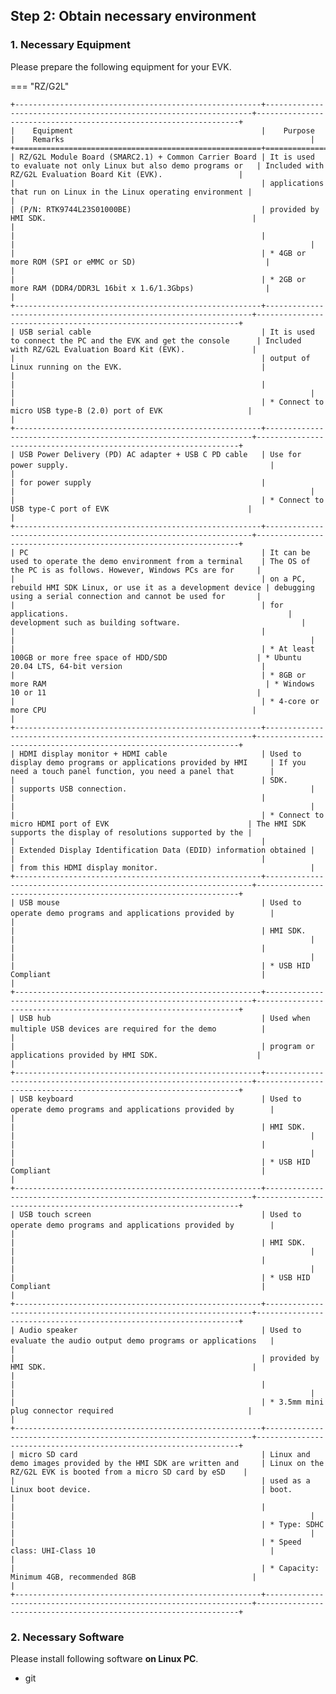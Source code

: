 ## Step 2: Obtain necessary environment

### 1. Necessary Equipment

Please prepare the following equipment for your EVK.

=== "RZ/G2L"

    +-------------------------------------------------------+-------------------------------------------------------------------+------------------------------------------------------------------+
    |    Equipment                                          |    Purpose                                                        |    Remarks                                                       |
    +=======================================================+===================================================================+==================================================================+
    | RZ/G2L Module Board (SMARC2.1) + Common Carrier Board | It is used to evaluate not only Linux but also demo programs or   | Included with RZ/G2L Evaluation Board Kit (EVK).                 |
    |                                                       | applications that run on Linux in the Linux operating environment |                                                                  |
    | (P/N: RTK9744L23S01000BE)                             | provided by HMI SDK.                                              |                                                                  |
    |                                                       |                                                                   |                                                                  |
    |                                                       | * 4GB or more ROM (SPI or eMMC or SD)                             |                                                                  |
    |                                                       | * 2GB or more RAM (DDR4/DDR3L 16bit x 1.6/1.3Gbps)                |                                                                  |
    +-------------------------------------------------------+-------------------------------------------------------------------+------------------------------------------------------------------+
    | USB serial cable                                      | It is used to connect the PC and the EVK and get the console      | Included   with RZ/G2L Evaluation Board Kit (EVK).               |
    |                                                       | output of Linux running on the EVK.                               |                                                                  |
    |                                                       |                                                                   |                                                                  |
    |                                                       | * Connect to micro USB type-B (2.0) port of EVK                   |                                                                  |
    +-------------------------------------------------------+-------------------------------------------------------------------+------------------------------------------------------------------+
    | USB Power Delivery (PD) AC adapter + USB C PD cable   | Use for power supply.                                             | 　                                                                |
    | for power supply                                      |                                                                   |                                                                  |
    |                                                       | * Connect to USB type-C port of EVK                               |                                                                  |
    +-------------------------------------------------------+-------------------------------------------------------------------+------------------------------------------------------------------+
    | PC                                                    | It can be used to operate the demo environment from a terminal    | The OS of the PC is as follows. However, Windows PCs are for     |
    |                                                       | on a PC, rebuild HMI SDK Linux, or use it as a development device | debugging using a serial connection and cannot be used for       |
    |                                                       | for applications.                                                 | development such as building software.                           |
    |                                                       |                                                                   |                                                                  |
    |                                                       | * At least 100GB or more free space of HDD/SDD                    | * Ubuntu 20.04 LTS, 64-bit version                               |
    |                                                       | * 8GB or more RAM                                                 | * Windows 10 or 11                                               |
    |                                                       | * 4-core or more CPU                                              |                                                                  |
    +-------------------------------------------------------+-------------------------------------------------------------------+------------------------------------------------------------------+
    | HDMI display monitor + HDMI cable                     | Used to display demo programs or applications provided by HMI     | If you need a touch panel function, you need a panel that        |
    |                                                       | SDK.                                                              | supports USB connection.                                         |
    |                                                       |                                                                   |                                                                  |
    |                                                       | * Connect to micro HDMI port of EVK                               | The HMI SDK supports the display of resolutions supported by the |
    |                                                       |                                                                   | Extended Display Identification Data (EDID) information obtained |
    |                                                       |                                                                   | from this HDMI display monitor.                                  |
    +-------------------------------------------------------+-------------------------------------------------------------------+------------------------------------------------------------------+
    | USB mouse                                             | Used to operate demo programs and applications provided by        | 　                                                                |
    |                                                       | HMI SDK.                                                          |                                                                  |
    |                                                       |                                                                   |                                                                  |
    |                                                       | * USB HID Compliant                                               |                                                                  |
    +-------------------------------------------------------+-------------------------------------------------------------------+------------------------------------------------------------------+
    | USB hub                                               | Used when multiple USB devices are required for the demo          | 　                                                                |
    |                                                       | program or applications provided by HMI SDK.                      |                                                                  |
    +-------------------------------------------------------+-------------------------------------------------------------------+------------------------------------------------------------------+
    | USB keyboard                                          | Used to operate demo programs and applications provided by        | 　                                                                |
    |                                                       | HMI SDK.                                                          |                                                                  |
    |                                                       |                                                                   |                                                                  |
    |                                                       | * USB HID Compliant                                               |                                                                  |
    +-------------------------------------------------------+-------------------------------------------------------------------+------------------------------------------------------------------+
    | USB touch screen                                      | Used to operate demo programs and applications provided by        | 　                                                                |
    |                                                       | HMI SDK.                                                          |                                                                  |
    |                                                       |                                                                   |                                                                  |
    |                                                       | * USB HID Compliant                                               |                                                                  |
    +-------------------------------------------------------+-------------------------------------------------------------------+------------------------------------------------------------------+
    | Audio speaker                                         | Used to evaluate the audio output demo programs or applications   | 　                                                                |
    |                                                       | provided by HMI SDK.                                              |                                                                  |
    |                                                       |                                                                   |                                                                  |
    |                                                       | * 3.5mm mini plug connector required                              |                                                                  |
    +-------------------------------------------------------+-------------------------------------------------------------------+------------------------------------------------------------------+
    | micro SD card                                         | Linux and demo images provided by the HMI SDK are written and     | Linux on the RZ/G2L EVK is booted from a micro SD card by eSD    |
    |                                                       | used as a Linux boot device.                                      | boot.                                                            |
    |                                                       |                                                                   |                                                                  |
    |                                                       | * Type: SDHC                                                      |                                                                  |
    |                                                       | * Speed class: UHI-Class 10                                       |                                                                  |
    |                                                       | * Capacity: Minimum 4GB, recommended 8GB                          |                                                                  |
    +-------------------------------------------------------+-------------------------------------------------------------------+------------------------------------------------------------------+

### 2. Necessary Software

Please install following software **on Linux PC**.

* git
